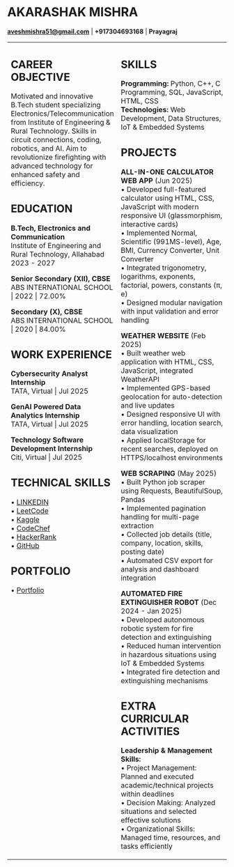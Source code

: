 # AKARASHAK MISHRA
**aveshmishra51@gmail.com** | **+917304693168** | **Prayagraj**

<table>
<tr>
<td width="50%" valign="top">

## CAREER OBJECTIVE
Motivated and innovative B.Tech student specializing Electronics/Telecommunication from Institute of Engineering & Rural Technology. Skills in circuit connections, coding, robotics, and AI. Aim to revolutionize firefighting with advanced technology for enhanced safety and efficiency.

## EDUCATION
**B.Tech, Electronics and Communication**  
Institute of Engineering and Rural Technology, Allahabad  
2023 - 2027

**Senior Secondary (XII), CBSE**  
ABS INTERNATIONAL SCHOOL | 2022 | 72.00%

**Secondary (X), CBSE**  
ABS INTERNATIONAL SCHOOL | 2020 | 84.00%

## WORK EXPERIENCE
**Cybersecurity Analyst Internship**  
TATA, Virtual | Jul 2025

**GenAI Powered Data Analytics Internship**  
TATA, Virtual | Jul 2025

**Technology Software Development Internship**  
Citi, Virtual | Jul 2025

## TECHNICAL SKILLS
• [LINKEDIN](https://www.linkedin.com/in/akarashak-mishra-5a0013250/)  
• [LeetCode](https://leetcode.com/u/Akarshak51/)  
• [Kaggle](https://www.kaggle.com/akarashak51)  
• [CodeChef](https://www.codechef.com/users/clear_mood_66)  
• [HackerRank](https://www.hackerrank.com/profile/aveshmishra51)  
• [GitHub](https://github.com/Akarshak51) 

## PORTFOLIO
• [Portfolio]("C:\Users\Dell\OneDrive\Desktop\Porfolio\Fporfolio")

</td>
<td width="50%" valign="top">

## SKILLS
**Programming:** Python, C++, C Programming, SQL, JavaScript, HTML, CSS  
**Technologies:** Web Development, Data Structures, IoT & Embedded Systems

## PROJECTS

**ALL-IN-ONE CALCULATOR WEB APP** (Jun 2025)  
• Developed full-featured calculator using HTML, CSS, JavaScript with modern responsive UI (glassmorphism, interactive cards)  
• Implemented Normal, Scientific (991MS-level), Age, BMI, Currency Converter, Unit Converter  
• Integrated trigonometry, logarithms, exponents, factorial, powers, constants (π, e)  
• Designed modular navigation with input validation and error handling

**WEATHER WEBSITE** (Feb 2025)  
• Built weather web application with HTML, CSS, JavaScript, integrated WeatherAPI  
• Implemented GPS-based geolocation for auto-detection and live updates  
• Designed responsive UI with error handling, location search, data visualization  
• Applied localStorage for recent searches, deployed on HTTPS/localhost environments

**WEB SCRAPING** (May 2025)  
• Built Python job scraper using Requests, BeautifulSoup, Pandas  
• Implemented pagination handling for multi-page extraction  
• Collected job details (title, company, location, skills, posting date)  
• Automated CSV export for analysis and dashboard integration

**AUTOMATED FIRE EXTINGUISHER ROBOT** (Dec 2024 - Jan 2025)  
• Developed autonomous robotic system for fire detection and extinguishing  
• Reduced human intervention in hazardous situations using IoT & Embedded Systems  
• Integrated fire detection and extinguishing mechanisms

## EXTRA CURRICULAR ACTIVITIES
**Leadership & Management Skills:**  
• Project Management: Planned and executed academic/technical projects within deadlines  
• Decision Making: Analyzed situations and selected effective solutions  
• Organizational Skills: Managed time, resources, and tasks efficiently

</td>
</tr>
</table>